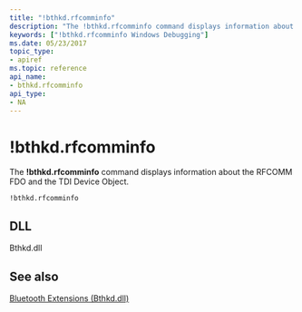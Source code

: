 ```yaml
---
title: "!bthkd.rfcomminfo"
description: "The !bthkd.rfcomminfo command displays information about the RFCOMM FDO and the TDI Device Object."
keywords: ["!bthkd.rfcomminfo Windows Debugging"]
ms.date: 05/23/2017
topic_type:
- apiref
ms.topic: reference
api_name:
- bthkd.rfcomminfo
api_type:
- NA
---
```


# !bthkd.rfcomminfo


The **!bthkd.rfcomminfo** command displays information about the RFCOMM FDO and the TDI Device Object.

```dbgsyntax
!bthkd.rfcomminfo
```

## DLL


Bthkd.dll

## See also


[Bluetooth Extensions (Bthkd.dll)](bluetooh-extensions--bthkd-dll-.md)


